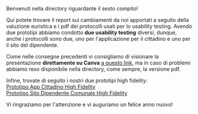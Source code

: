 Benvenuti nella directory riguardante il sesto compito!  

Qui potete trovare il report sui cambiamenti da noi apportati a seguito della valuzione euristica e i pdf dei protocolli usati per lo usability testing. Avendo due prototipi abbiamo condotto **due usability testing** diversi, dunque, anche i protocolli sono due, uno per l'applicazione per il cittadino e uno per il sito del dipendente.

Come nelle consegne precedenti vi consigliamo di visionare la presentazione **direttamente su Canva** [a questo link](https://www.canva.com/design/DAGaq_eH_jM/mwKmhMS1-Jwc0lxJcVWS8A/edit?utm_content=DAGaq_eH_jM&utm_campaign=designshare&utm_medium=link2&utm_source=sharebutton), ma in caso di problemi abbiamo reso disponibile nella directory, come sempre, la versione pdf.  

Infine, trovate di seguito i nostri due prototipi high fidelity:   
[Prototipo App Cittadino High Fidelity](https://www.figma.com/design/8HytCMheOZfMn9LcYNFldE/prototipo-High-Fidelity-App-VoxPop-Cittadino?m=dev&t=a5jydYlZQcV4nc3f-1)  
[Prototipo Sito Dipendente Comunale High Fidelity](https://www.figma.com/proto/qzYeEaHquSmLlf9sz3ycIN/Website?node-id=716-5616&p=f&scaling=scale-down&content-scaling=fixed&page-id=716%3A4442&starting-point-node-id=716%3A5616)  

Vi ringraziamo per l'attenzione e vi auguriamo un felice anno nuovo!
